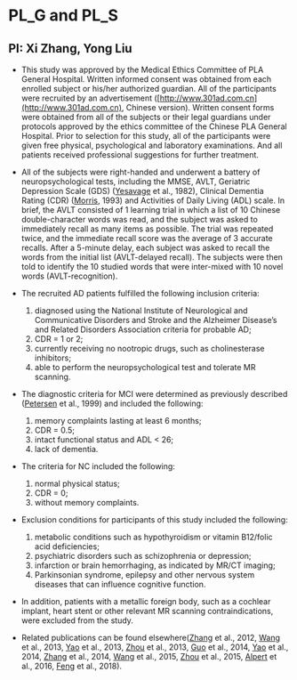 # PL_G and PL_S

## PI: Xi Zhang, Yong Liu

* This study was approved by the Medical Ethics Committee of PLA General Hospital. Written informed consent was obtained from each enrolled subject or his/her authorized guardian. All of the participants were recruited by an advertisement ([http://www.301ad.com.cn](http://www.301ad.com.cn), Chinese version). Written consent forms were obtained from all of the subjects or their legal guardians under protocols approved by the ethics committee of the Chinese PLA General Hospital. Prior to selection for this study, all of the participants were given free physical, psychological and laboratory examinations. And all patients received professional suggestions for further treatment.

* All of the subjects were right-handed and underwent a battery of neuropsychological tests, including the MMSE, AVLT, Geriatric Depression Scale (GDS) (<a href="/references/ref#ref1">Yesavage</a> et al., 1982), Clinical Dementia Rating (CDR) (<a href="/references/ref#ref2">Morris</a>, 1993) and Activities of Daily Living (ADL) scale. In brief, the AVLT consisted of 1 learning trial in which a list of 10 Chinese double-character words was read, and the subject was asked to immediately recall as many items as possible. The trial was repeated twice, and the immediate recall score was the average of 3 accurate recalls. After a 5-minute delay, each subject was asked to recall the words from the initial list (AVLT-delayed recall). The subjects were then told to identify the 10 studied words that were inter-mixed with 10 novel words (AVLT-recognition). 

* The recruited AD patients fulfilled the following inclusion criteria:
  1. diagnosed using the National Institute of Neurological and Communicative Disorders and Stroke and the Alzheimer Disease’s and Related Disorders Association criteria for probable AD;
  1. CDR = 1 or 2;
  1. currently receiving no nootropic drugs, such as cholinesterase inhibitors;
  1. able to perform the neuropsychological test and tolerate MR scanning. 

* The diagnostic criteria for MCI were determined as previously described (<a href="/references/ref#ref3">Petersen</a> et al., 1999) and included the following: 
  1. memory complaints lasting at least 6 months;
  1. CDR = 0.5;
  1. intact functional status and ADL < 26;
  1. lack of dementia.

* The criteria for NC included the following:
  1. normal physical status;
  1. CDR = 0;
  1. without memory complaints. 

* Exclusion conditions for participants of this study included the following:
  1. metabolic conditions such as hypothyroidism or vitamin B12/folic acid deficiencies;
  1. psychiatric disorders such as schizophrenia or depression;
  1. infarction or brain hemorrhaging, as indicated by MR/CT imaging;
  1. Parkinsonian syndrome, epilepsy and other nervous system diseases that can influence cognitive function.

* In addition, patients with a metallic foreign body, such as a cochlear implant, heart stent or other relevant MR scanning contraindications, were excluded from the study.

* Related publications can be found elsewhere(<a href="/references/ref#ref4">Zhang</a> et al., 2012, <a href="/references/ref#ref5">Wang</a> et al., 2013, <a href="/references/ref#ref6">Yao</a> et al., 2013, <a href="/references/ref#ref7">Zhou</a> et al., 2013, <a href="/references/ref#ref8">Guo</a> et al., 2014, <a href="/references/ref#ref9">Yao</a> et al., 2014, <a href="/references/ref#ref10">Zhang</a> et al., 2014, <a href="/references/ref#ref11">Wang</a> et al., 2015, <a href="/references/ref#ref12">Zhou</a> et al., 2015, <a href="/references/ref#ref13">Alpert</a> et al., 2016, <a href="/references/ref#ref14">Feng</a> et al., 2018). 
